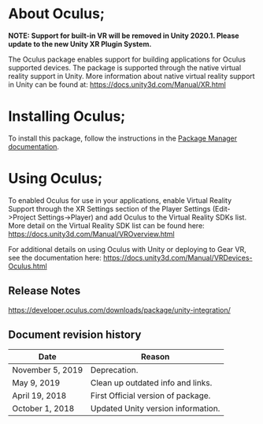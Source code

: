 # About Oculus;

**NOTE: Support for built-in VR will be removed in Unity 2020.1. Please update to the new Unity XR Plugin System.**

The Oculus package enables support for building applications for Oculus supported devices. The package is supported through the native virtual reality support in Unity.
More information about native virtual reality support in Unity can be found at: https://docs.unity3d.com/Manual/XR.html

# Installing Oculus;

To install this package, follow the instructions in the [Package Manager documentation](https://docs.unity3d.com/Packages/com.unity.package-manager-ui@latest/index.html). 

# Using Oculus;

To enabled Oculus for use in your applications, enable Virtual Reality Support through the XR Settings section of the Player Settings (Edit->Project Settings->Player) and add Oculus to the Virtual Reality SDKs list.
More detail on the Virtual Reality SDK list can be found here: https://docs.unity3d.com/Manual/VROverview.html

For additional details on using Oculus with Unity or deploying to Gear VR, see the documentation here: https://docs.unity3d.com/Manual/VRDevices-Oculus.html

## Release Notes

https://developer.oculus.com/downloads/package/unity-integration/

## Document revision history
|Date|Reason|
|---|---|
|November 5, 2019|Deprecation.|
|May 9, 2019|Clean up outdated info and links.|
|April 19, 2018|First Official version of package.|
|October 1, 2018|Updated Unity version information.|
